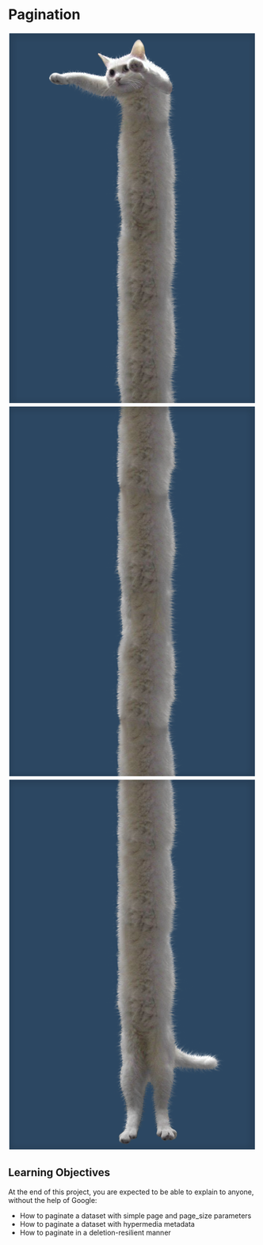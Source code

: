 # Pagination
![](alx1.png)![]()
![](alx2.png)![]()
![](alx3.png)
## Learning Objectives

At the end of this project, you are expected to be able to explain to anyone, without the help of Google:

+ How to paginate a dataset with simple page and page_size parameters
+ How to paginate a dataset with hypermedia metadata
+ How to paginate in a deletion-resilient manner


